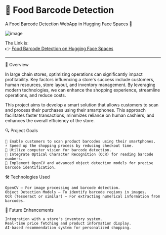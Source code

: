 # 📌 Food Barcode Detection

A Food Barcode Detection WebApp in Hugging Face Spaces 🤗

![image](https://github.com/user-attachments/assets/62c3b559-88d8-4deb-bcfe-ecf682ba1411)



The Link is:  
👉 [Food Barcode Detection on Hugging Face Spaces](https://huggingface.co/spaces/MrGAI/Food_Barcode_Detection)

---
🚀 Overview

In large chain stores, optimizing operations can significantly impact profitability. Key factors influencing a store's success include customers, human resources, store layout, and inventory management. By leveraging modern technologies, we can enhance the shopping experience, streamline operations, and reduce costs.

This project aims to develop a smart solution that allows customers to scan and process their purchases using their smartphones. This approach facilitates faster transactions, minimizes reliance on human cashiers, and enhances the overall efficiency of the store.

🔍 Project Goals

    📱 Enable customers to scan product barcodes using their smartphones.
    ⚡ Speed up the shopping process by reducing checkout time.
    🤖 Utilize computer vision for barcode detection.
    🔢 Integrate Optical Character Recognition (OCR) for reading barcode numbers.
    🔗 Implement OpenCV and advanced object detection models for precise barcode identification.

🛠️ Technologies Used

    OpenCV – For image processing and barcode detection.
    Object Detection Models – To identify barcode regions in images.
    OCR (Tesseract or similar) – For extracting numerical information from barcodes.

📌 Future Enhancements

    Integration with a store's inventory system.
    Real-time price fetching and product information display.
    AI-based recommendation system for personalized shopping.
